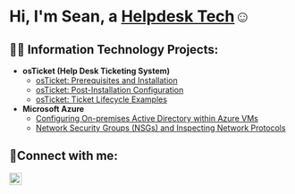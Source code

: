 <h1>Hi, I'm Sean, a <a href="https://www.linkedin.com/in/sean-maldonado-b63a4a281/">Helpdesk Tech</a>☺</h1>
  
<h2>👨‍💻 Information Technology Projects:</h2>

- <b>osTicket (Help Desk Ticketing System)</b>
  - [osTicket: Prerequisites and Installation](https://github.com/seanmaldonadooo/osticket-prereqs)
  - [osTicket: Post-Installation Configuration](https://github.com/seanmaldonadooo/post-install-config)
  - [osTicket: Ticket Lifecycle Examples](https://github.com/seanmaldonadooo/ticket-lifecycle)
- <b>Microsoft Azure</b>
  - [Configuring On-premises Active Directory within Azure VMs](https://github.com/seanmaldonadooo/configure-ad)
  - [Network Security Groups (NSGs) and Inspecting Network Protocols](https://github.com/seanmaldonadooo/azure-network-protocols)

<h2>🤳Connect with me:</h2>

[<img align="left" alt="Josh | LinkedIn" width="22px" src="https://cdn.jsdelivr.net/npm/simple-icons@v3/icons/linkedin.svg" />][linkedin]

[linkedin]: https://www.linkedin.com/in/sean-maldonado-b63a4a281/
